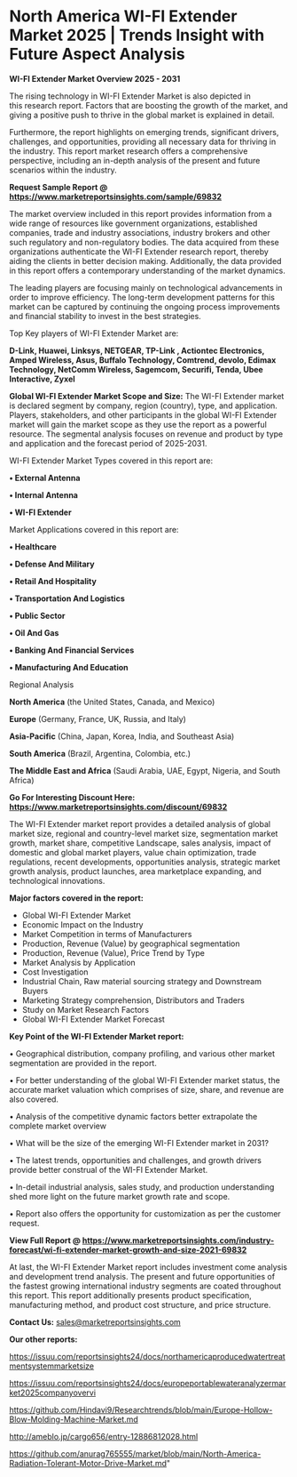 # North America WI-FI Extender Market 2025 | Trends Insight with Future Aspect Analysis

<Strong> WI-FI Extender Market Overview 2025 - 2031</strong>

The rising technology in WI-FI Extender Market is also depicted in this research report. Factors that are boosting the growth of the market, and giving a positive push to thrive in the global market is explained in detail.

Furthermore, the report highlights on emerging trends, significant drivers, challenges, and opportunities, providing all necessary data for thriving in the industry. This report market research offers a comprehensive perspective, including an in-depth analysis of the present and future scenarios within the industry.

<strong>Request Sample Report @ <a href=https://www.marketreportsinsights.com/sample/69832>https://www.marketreportsinsights.com/sample/69832</a></strong>

The market overview included in this report provides information from a wide range of resources like government organizations, established companies, trade and industry associations, industry brokers and other such regulatory and non-regulatory bodies. The data acquired from these organizations authenticate the WI-FI Extender research report, thereby aiding the clients in better decision making. Additionally, the data provided in this report offers a contemporary understanding of the market dynamics.

The leading players are focusing mainly on technological advancements in order to improve efficiency. The long-term development patterns for this market can be captured by continuing the ongoing process improvements and financial stability to invest in the best strategies.

Top Key players of WI-FI Extender Market are:

<strong>D-Link, Huawei, Linksys, NETGEAR, TP-Link , Actiontec Electronics, Amped Wireless, Asus, Buffalo Technology, Comtrend, devolo, Edimax Technology, NetComm Wireless, Sagemcom, Securifi, Tenda, Ubee Interactive, Zyxel</strong>

<strong><b>Global WI-FI Extender Market Scope and Size:</b></strong>
The WI-FI Extender market is declared segment by company, region (country), type, and application. Players, stakeholders, and other participants in the global WI-FI Extender market will gain the market scope as they use the report as a powerful resource. The segmental analysis focuses on revenue and product by type and application and the forecast period of 2025-2031.

WI-FI Extender Market Types covered in this report are:

<strong>• External Antenna

• Internal Antenna

• WI-FI Extender</strong>

Market Applications covered in this report are:

<strong>• Healthcare

• Defense And Military

• Retail And Hospitality

• Transportation And Logistics

• Public Sector

• Oil And Gas

• Banking And Financial Services

• Manufacturing And Education</strong> 

Regional Analysis

<strong>North America</strong> (the United States, Canada, and Mexico)

<strong>Europe</strong> (Germany, France, UK, Russia, and Italy)

<strong>Asia-Pacific</strong> (China, Japan, Korea, India, and Southeast Asia)

<strong>South America</strong> (Brazil, Argentina, Colombia, etc.)

<strong>The Middle East and Africa</strong> (Saudi Arabia, UAE, Egypt, Nigeria, and South Africa)

<strong>Go For Interesting Discount Here: <a href=https://www.marketreportsinsights.com/discount/69832>https://www.marketreportsinsights.com/discount/69832</a></strong>

The WI-FI Extender market report provides a detailed analysis of global market size, regional and country-level market size, segmentation market growth, market share, competitive Landscape, sales analysis, impact of domestic and global market players, value chain optimization, trade regulations, recent developments, opportunities analysis, strategic market growth analysis, product launches, area marketplace expanding, and technological innovations.

<strong><b>Major factors covered in the report:</b></strong>
<ul>
  <li>Global WI-FI Extender Market </li>
  <li>Economic Impact on the Industry</li>
  <li>Market Competition in terms of Manufacturers</li>
  <li>Production, Revenue (Value) by geographical segmentation</li>
  <li>Production, Revenue (Value), Price Trend by Type</li>
  <li>Market Analysis by Application</li>
  <li>Cost Investigation</li>
  <li>Industrial Chain, Raw material sourcing strategy and Downstream Buyers</li>
  <li>Marketing Strategy comprehension, Distributors and Traders</li>
  <li>Study on Market Research Factors</li>
  <li>Global WI-FI Extender Market Forecast</li>
</ul>

<strong><b>Key Point of the WI-FI Extender Market report:</b></strong>

• Geographical distribution, company profiling, and various other market segmentation are provided in the report.

• For better understanding of the global WI-FI Extender market status, the accurate market valuation which comprises of size, share, and revenue are also covered.

• Analysis of the competitive dynamic factors better extrapolate the complete market overview

• What will be the size of the emerging WI-FI Extender market in 2031?

• The latest trends, opportunities and challenges, and growth drivers provide better construal of the WI-FI Extender Market.

• In-detail industrial analysis, sales study, and production understanding shed more light on the future market growth rate and scope.

• Report also offers the opportunity for customization as per the customer request.

<strong><b>View Full Report @ <a href=https://www.marketreportsinsights.com/industry-forecast/wi-fi-extender-market-growth-and-size-2021-69832>https://www.marketreportsinsights.com/industry-forecast/wi-fi-extender-market-growth-and-size-2021-69832</a></b></strong>


At last, the WI-FI Extender Market report includes investment come analysis and development trend analysis. The present and future opportunities of the fastest growing international industry segments are coated throughout this report. This report additionally presents product specification, manufacturing method, and product cost structure, and price structure.

<strong>Contact Us:</strong>
sales@marketreportsinsights.com

<strong>Our other reports:</strong>

<a href=https://issuu.com/reportsinsights24/docs/northamericaproducedwatertreatmentsystemmarketsize>https://issuu.com/reportsinsights24/docs/northamericaproducedwatertreatmentsystemmarketsize</a>

<a href=https://issuu.com/reportsinsights24/docs/europeportablewateranalyzermarket2025companyovervi>https://issuu.com/reportsinsights24/docs/europeportablewateranalyzermarket2025companyovervi</a>

<a href=https://github.com/Hindavi9/Researchtrends/blob/main/Europe-Hollow-Blow-Molding-Machine-Market.md>https://github.com/Hindavi9/Researchtrends/blob/main/Europe-Hollow-Blow-Molding-Machine-Market.md</a>

<a href=http://ameblo.jp/cargo656/entry-12886812028.html>http://ameblo.jp/cargo656/entry-12886812028.html</a>

<a href=https://github.com/anurag765555/market/blob/main/North-America-Radiation-Tolerant-Motor-Drive-Market.md>https://github.com/anurag765555/market/blob/main/North-America-Radiation-Tolerant-Motor-Drive-Market.md</a>"
